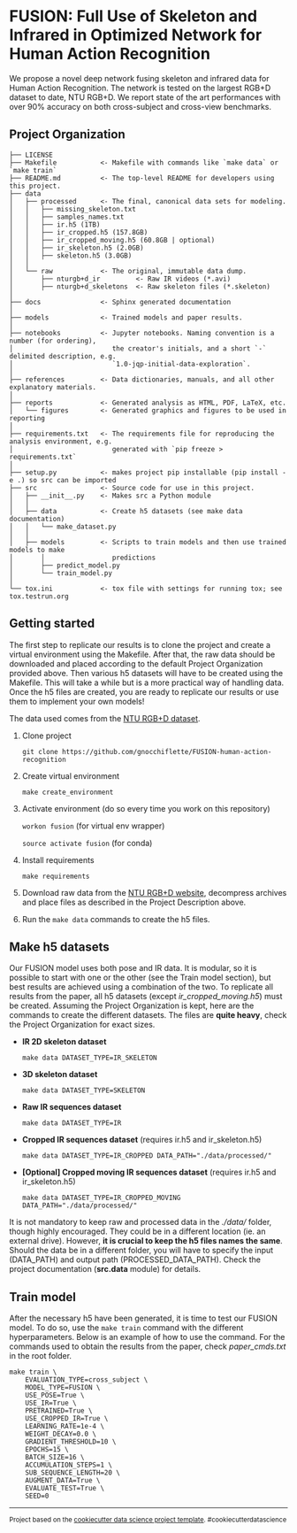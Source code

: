 FUSION: Full Use of Skeleton and Infrared in Optimized Network for Human Action Recognition
===========================================================================================

We propose a novel deep network fusing skeleton and infrared data for Human Action Recognition. The network is tested on the largest RGB+D dataset to date, NTU RGB+D. We report state of the art performances with over 90% accuracy on both cross-subject and cross-view benchmarks. 

Project Organization
--------------------

    ├── LICENSE
    ├── Makefile           <- Makefile with commands like `make data` or `make train`
    ├── README.md          <- The top-level README for developers using this project.
    ├── data
    │   ├── processed      <- The final, canonical data sets for modeling.
    │   │   ├── missing_skeleton.txt   
    │   │   ├── samples_names.txt   
    │   │   ├── ir.h5 (1TB)   
    │   │   ├── ir_cropped.h5 (157.8GB)
    │   │   ├── ir_cropped_moving.h5 (60.8GB | optional)
    │   │   ├── ir_skeleton.h5 (2.0GB)
    │   │   ├── skeleton.h5 (3.0GB)   
    │   │      
    │   └── raw            <- The original, immutable data dump.
    │       ├── nturgb+d_ir         <- Raw IR videos (*.avi)
    │       ├── nturgb+d_skeletons  <- Raw skeleton files (*.skeleton)    
    │
    ├── docs               <- Sphinx generated documentation
    │
    ├── models             <- Trained models and paper results.
    │
    ├── notebooks          <- Jupyter notebooks. Naming convention is a number (for ordering),
    │                         the creator's initials, and a short `-` delimited description, e.g.
    │                         `1.0-jqp-initial-data-exploration`.
    │
    ├── references         <- Data dictionaries, manuals, and all other explanatory materials.
    │
    ├── reports            <- Generated analysis as HTML, PDF, LaTeX, etc.
    │   └── figures        <- Generated graphics and figures to be used in reporting
    │
    ├── requirements.txt   <- The requirements file for reproducing the analysis environment, e.g.
    │                         generated with `pip freeze > requirements.txt`
    │
    ├── setup.py           <- makes project pip installable (pip install -e .) so src can be imported
    ├── src                <- Source code for use in this project.
    │   ├── __init__.py    <- Makes src a Python module
    │   │
    │   ├── data           <- Create h5 datasets (see make data documentation)
    │   │   └── make_dataset.py
    │   │
    │   ├── models         <- Scripts to train models and then use trained models to make
    │       │                 predictions
    │       ├── predict_model.py
    │       └── train_model.py
    │
    └── tox.ini            <- tox file with settings for running tox; see tox.testrun.org


Getting started
---------------
The first step to replicate our results is to clone the project and create a virtual environment using the Makefile. After that, the raw data should be downloaded and placed according to the default Project Organization provided above. Then various h5 datasets will have to be created using the Makefile. This will take a while but is a more practical way of handling data. Once the h5 files are created, you are ready to replicate our results or use them to implement your own models!

The data used comes from the [NTU RGB+D dataset](http://rose1.ntu.edu.sg/datasets/actionrecognition.asp).

1. Clone project

    `git clone https://github.com/gnocchiflette/FUSION-human-action-recognition`

2. Create virtual environment

    `make create_environment`

3. Activate environment (do so every time you work on this repository)

    `workon fusion` (for virtual env wrapper)

    `source activate fusion` (for conda)

4. Install requirements

    `make requirements`

5. Download raw data from the [NTU RGB+D website](http://rose1.ntu.edu.sg/datasets/actionrecognition.asp), decompress archives and place files as described in the Project Description above.

6. Run the `make data` commands to create the h5 files.


Make h5 datasets
----------------
Our FUSION model uses both pose and IR data. It is modular, so it is possible to start with one or the other (see the Train model section), but best results are achieved using a combination of the two. To replicate all results from the paper, all h5 datasets (except *ir_cropped_moving.h5*) must be created. Assuming the Project Organization is kept, here are the commands to create the different datasets. The files are **quite heavy**, check the Project Organization for exact sizes.


- **IR 2D skeleton dataset**

    `make data DATASET_TYPE=IR_SKELETON`

- **3D skeleton dataset**

    `make data DATASET_TYPE=SKELETON`

- **Raw IR sequences dataset**

    `make data DATASET_TYPE=IR`

- **Cropped IR sequences dataset** (requires ir.h5 and ir_skeleton.h5)

    `make data DATASET_TYPE=IR_CROPPED DATA_PATH="./data/processed/"`

- **[Optional] Cropped moving IR sequences dataset** (requires ir.h5 and ir_skeleton.h5)

    `make data DATASET_TYPE=IR_CROPPED_MOVING DATA_PATH="./data/processed/"`


It is not mandatory to keep raw and processed data in the *./data/* folder, though highly encouraged. They could be in a different location (ie. an external drive). However, **it is crucial to keep the h5 files names the same**. Should the data be in a different folder, you will have to specify the input (DATA_PATH) and output path (PROCESSED_DATA_PATH). Check the project documentation (**src.data** module) for details.


Train model
-----------
After the necessary h5 have been generated, it is time to test our FUSION model. To do so, use the `make train` command with the different hyperparameters. Below is an example of how to use the command. For the commands used to obtain the results from the paper, check *paper_cmds.txt* in the root folder. 

    
    make train \
        EVALUATION_TYPE=cross_subject \
        MODEL_TYPE=FUSION \
        USE_POSE=True \
        USE_IR=True \
        PRETRAINED=True \
        USE_CROPPED_IR=True \
        LEARNING_RATE=1e-4 \
        WEIGHT_DECAY=0.0 \
        GRADIENT_THRESHOLD=10 \
        EPOCHS=15 \
        BATCH_SIZE=16 \
        ACCUMULATION_STEPS=1 \
        SUB_SEQUENCE_LENGTH=20 \
        AUGMENT_DATA=True \
        EVALUATE_TEST=True \
        SEED=0
    


--------

<p><small>Project based on the <a target="_blank" href="https://drivendata.github.io/cookiecutter-data-science/">cookiecutter data science project template</a>. #cookiecutterdatascience</small></p>
